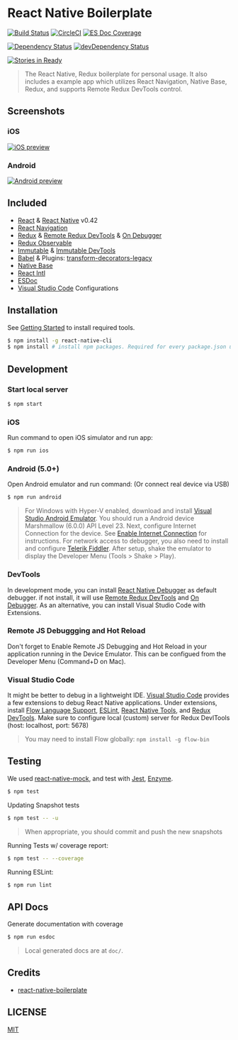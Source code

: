 # React Native Boilerplate 
[![Build Status](https://travis-ci.org/psychobolt/react-native-boilerplate.svg)](https://travis-ci.org/psychobolt/react-native-boilerplate) [![CircleCI](https://circleci.com/gh/psychobolt/react-native-boilerplate.svg?style=svg)](https://circleci.com/gh/psychobolt/react-native-boilerplate)
[![ES Doc Coverage](https://doc.esdoc.org/github.com/psychobolt/react-native-boilerplate/badge.svg)](https://doc.esdoc.org/github.com/psychobolt/react-native-boilerplate/)

[![Dependency Status](https://david-dm.org/psychobolt/react-native-boilerplate.svg)](https://david-dm.org/psychobolt/react-native-boilerplate) [![devDependency Status](https://david-dm.org/psychobolt/react-native-boilerplate/dev-status.svg)](https://david-dm.org/psychobolt/react-native-boilerplate?type=dev)

[![Stories in Ready](https://badge.waffle.io/psychobolt/react-native-boilerplate.png?label=ready&title=Ready)](https://waffle.io/psychobolt/react-native-boilerplate)

> The React Native, Redux boilerplate for personal usage. It also includes a example app which utilizes React Navigation, Native Base, Redux, and supports Remote Redux DevTools control.

## Screenshots

### iOS
[![iOS preview](https://cloud.githubusercontent.com/assets/560721/25835113/29f9bc18-3431-11e7-9b02-4be8ae1c317a.png)](https://cloud.githubusercontent.com/assets/560721/25835113/29f9bc18-3431-11e7-9b02-4be8ae1c317a.png)

### Android
[![Android preview](https://cloud.githubusercontent.com/assets/560721/25835556/7dffae0a-3434-11e7-9a47-34793d91f15e.PNG)](https://cloud.githubusercontent.com/assets/560721/25835556/7dffae0a-3434-11e7-9a47-34793d91f15e.PNG)

## Included

* [React](https://github.com/facebook/react) & [React Native](https://github.com/facebook/react-native) v0.42
* [React Navigation](https://github.com/react-community/react-navigation)
* [Redux](https://github.com/reactjs/redux) & [Remote Redux DevTools](https://github.com/zalmoxisus/remote-redux-devtools) & [On Debugger](https://github.com/jhen0409/remote-redux-devtools-on-debugger)
* [Redux Observable](https://redux-observable.js.org/)
* [Immutable](https://github.com/facebook/immutable-js) & [Immutable DevTools](https://github.com/andrewdavey/immutable-devtools)
* [Babel](https://github.com/babel/babel) & Plugins: [transform-decorators-legacy](https://github.com/loganfsmyth/babel-plugin-transform-decorators-legacy)
* [Native Base](https://nativebase.io/)
* [React Intl](https://github.com/yahoo/react-intl)
* [ESDoc](https://esdoc.org/)
* [Visual Studio Code](https://code.visualstudio.com/) Configurations

## Installation

See [Getting Started](https://facebook.github.io/react-native/docs/getting-started.html) to install required tools.

```bash
$ npm install -g react-native-cli
$ npm install # install npm packages. Required for every package.json update
```

## Development

### Start local server

```bash
$ npm start
```

### iOS

Run command to open iOS simulator and run app:

```bash
$ npm run ios
```

### Android (5.0+)

Open Android emulator and run command: (Or connect real device via USB)

```bash
$ npm run android
```

> For Windows with Hyper-V enabled, download and install [Visual Studio Android Emulator](https://aka.ms/vscomemudownload). You should run a Android device Marshmallow (6.0.0) API Level 23. Next, configure Internet Connection for the device. See [Enable Internet Connection](http://blog.tpcware.com/2017/03/visual-studio-2017-android-emulation/) for instructions. For network access to debugger, you also need to install and configure [Telerik Fiddler](https://blogs.msdn.microsoft.com/visualstudioalm/2015/05/06/using-fiddler-to-monitor-network-traffic-from-the-vs-emulator-for-android/). After setup, shake the emulator to display the Developer Menu (Tools > Shake > Play).

### DevTools

In development mode, you can install [React Native Debugger](https://github.com/jhen0409/react-native-debugger) as default debugger. if not install, it will use [Remote Redux DevTools](https://github.com/zalmoxisus/remote-redux-devtools) and [On Debugger](https://github.com/jhen0409/remote-redux-devtools-on-debugger). As an alternative, you can install Visual Studio Code with Extensions.


### Remote JS Debuggging and Hot Reload

Don't forget to Enable Remote JS Debugging and Hot Reload in your application running in the Device Emulator. This can be configued from the Developer Menu (Command+D on Mac).

### Visual Studio Code

It might be better to debug in a lightweight IDE. [Visual Studio Code](https://code.visualstudio.com/) provides a few extensions to debug React Native applications. Under extensions, install [Flow Language Support](https://marketplace.visualstudio.com/items?itemName=flowtype.flow-for-vscode), [ESLint](https://marketplace.visualstudio.com/items?itemName=dbaeumer.vscode-eslint), [React Native Tools](https://marketplace.visualstudio.com/items?itemName=vsmobile.vscode-react-native), and [Redux DevTools](https://marketplace.visualstudio.com/items?itemName=jingkaizhao.vscode-redux-devtools). Make sure to configure local (custom) server for Redux DevlTools (host: localhost, port: 5678)

> You may need to install Flow globally: ```npm install -g flow-bin```

## Testing

We used [react-native-mock](https://github.com/lelandrichardson/react-native-mock), and test with [Jest](https://facebook.github.io/jest/), [Enzyme](https://github.com/airbnb/enzyme).

```bash
$ npm test
```

Updating Snapshot tests
```bash
$ npm test -- -u
```

> When appropriate, you should commit and push the new snapshots

Running Tests w/ coverage report:
```bash
$ npm test -- --coverage
```

Running ESLint:

```bash
$ npm run lint
```

## API Docs

Generate documentation with coverage
```bash
$ npm run esdoc
```

> Local generated docs are at `doc/`.

## Credits

* [react-native-boilerplate](https://github.com/jhen0409/react-native-boilerplate)

## LICENSE

[MIT](LICENSE)
